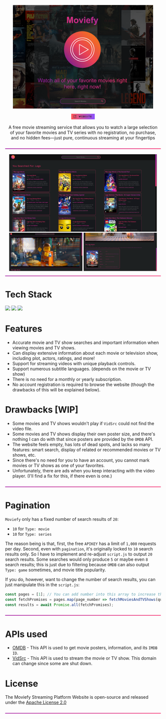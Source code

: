 <div align="center">
  <img src="images/home.png" width="90%"/>

  <a href="https://moviefy-six.vercel.app"><img alt="" title="Website" src="images/WEBSITE-EXTERNAL-LINK-BUTTON.png" width="15%"/></a>
    
  A free movie streaming service that allows you to watch a large selection <br>
  of your favorite movies and TV series with no registration, no purchase, <br>
  and no hidden fees—just pure, continuous streaming at your fingertips
  <p>
    <img src="images/line_break.png" width="100%"/>
  </p>
</div>

<div align="center">
  <img src="images/movieList.png" width="95%"/>
  <img src="images/movie_1.png" width="47%"/>
  <img src="images/movie_2.png" width="47%"/>
</div>

<img src="images/line_break.png" width="100%"/>

# Tech Stack
<div align="left">
  <img src="https://upload.wikimedia.org/wikipedia/commons/3/38/HTML5_Badge.svg" width="10%"/>
  <img src="https://upload.wikimedia.org/wikipedia/commons/6/62/CSS3_logo.svg" width="10%"/>
  <img src="https://upload.wikimedia.org/wikipedia/commons/9/99/Unofficial_JavaScript_logo_2.svg" width="10%"/>
</div>

# Features
- Accurate movie and TV show searches and important information when viewing movies and TV shows.
- Can display extensive information about each movie or television show, including plot, actors, ratings, and more!
- Support for streaming videos with unique playback controls.
- Support numerous subtitle languages. (depends on the movie or TV show)
- There is no need for a monthly or yearly subscription.
- No account registration is required to browse the website (though the drawbacks of this will be explained below).

# Drawbacks [WIP]
- Some movies and TV shows wouldn't play if `VidSrc` could not find the video file.
- Some movies and TV shows display their own poster size, and there's nothing I can do with that since posters are provided by the `OMDB` API.
- The website feels empty, has lots of dead spots, and lacks so many features: smart search, display of related or recommended movies or TV shows, etc.
- Since there's no need for you to have an account, you cannot mark movies or TV shows as one of your favorites.
- Unfortunately, there are ads when you keep interacting with the video player. (I'll find a fix for this, if there even is one.)

<img src="images/line_break.png" width="100%"/>

# Pagination 
`Moviefy` only has a fixed number of search results of `20`: 
  - `10` for `Type: movie`
  - `10` for `Type: series`

The reason being is that, first, the free `APIKEY` has a limit of `1,000` requests per day. Second, even with `pagination`, it's originally locked to `10` search results only.
So I have to implement and re-adjust `script.js` to output `20` search results. Some searches would only produce `5` or maybe even `8` search results;
this is just due to filtering because `OMDB` can also output `Type: game` sometimes, and movie title popularity.

If you do, however, want to change the number of search results, you can just manipulate this in the `script.js`:
```js
const pages = [1]; // You can add number into this array to increase the number of search results.
const fetchPromises = pages.map(page_number => fetchMoviesAndTVShows(query, page_number)); // Per number = 20 search results
const results = await Promise.all(fetchPromises);
```
<img src="images/line_break.png" width="100%"/>

# APIs used
- [OMDB](https://www.omdbapi.com/) - This API is used to get movie posters, information, and its `IMDB ID`.
- [VidSrc](https://vidsrc.me/) - This API is used to stream the movie or TV show. This domain can change since some are shut down.

# License
The Moviefy Streaming Platform Website is open-source and released under the [Apache License 2.0](LICENSE)

<img src="images/line_break.png" width="100%"/>
